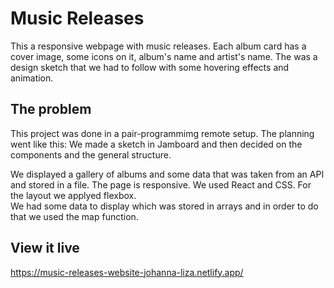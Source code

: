# Music Releases

This a responsive webpage with music releases.
Each album card has a cover image, some icons on it, album's name and artist's name.
The was a design sketch that we had to follow with some hovering effects and animation.

## The problem

This project was done in a pair-programmimg remote setup.
The planning went like this:
We made a sketch in Jamboard and then decided on the components and the general structure.

We displayed a gallery of albums and some data that was taken from an API and stored in a file.
The page is responsive.
We used React and CSS.
For the layout we applyed flexbox.  
We had some data to display which was stored in arrays and in order to do that we used the map function.

## View it live
https://music-releases-website-johanna-liza.netlify.app/
